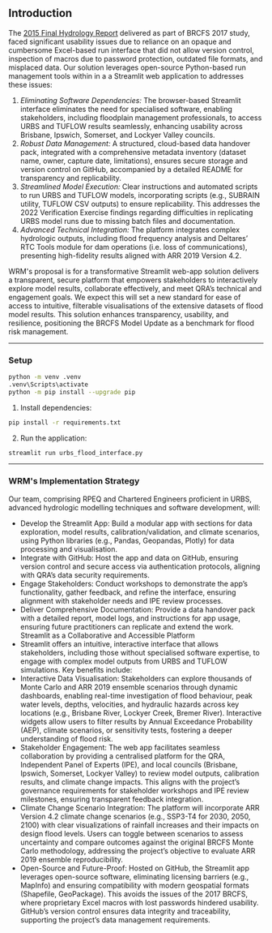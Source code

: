 ## Introduction
The [2015 Final Hydrology Report](https://www.publications.qld.gov.au/dataset/7761ae95-ea44-4c0d-a3ea-53448c0d89f7/resource/2da11385-8c36-4afa-b609-4b67cf2a1883/download/hydrology-report-draft-final.pdf) delivered as part of BRCFS 2017 study, faced significant usability issues due to reliance on an opaque and cumbersome Excel-based  run interface that did not allow version control, inspection of macros due to password protection, outdated file formats, and misplaced data. Our solution leverages open-source Python-based run management tools within in a a Streamlit web application to addresses these issues:
1.	*Eliminating Software Dependencies:* The browser-based Streamlit interface eliminates the need for specialised software, enabling stakeholders, including floodplain management professionals, to access URBS and TUFLOW results seamlessly, enhancing usability across Brisbane, Ipswich, Somerset, and Lockyer Valley councils.
2.	*Robust Data Management:* A structured, cloud-based data handover pack, integrated with a comprehensive metadata inventory (dataset name, owner, capture date, limitations), ensures secure storage and version control on GitHub, accompanied by a detailed README for transparency and replicability.
3.	*Streamlined Model Execution:* Clear instructions and automated scripts to run URBS and TUFLOW models, incorporating scripts (e.g., SUBRAIN utility, TUFLOW CSV outputs) to ensure replicability. This addresses the 2022 Verification Exercise findings regarding difficulties in replicating URBS model runs due to missing batch files and documentation.
4.	*Advanced Technical Integration:* The platform integrates complex hydrologic outputs, including flood frequency analysis and Deltares’ RTC Tools module for dam operations (i.e. loss of communications), presenting high-fidelity results aligned with ARR 2019 Version 4.2.

WRM's proposal is for a transformative Streamlit  web-app solution delivers a transparent, secure platform that empowers stakeholders to interactively explore model results, collaborate effectively, and meet QRA’s technical and engagement goals. We expect this will set a new standard for ease of access to intuitive, filterable visualisations of the extensive datasets of flood model results. This solution enhances transparency, usability, and resilience, positioning the BRCFS Model Update as a benchmark for flood risk management.

---
### Setup
```bash
python -m venv .venv
.venv\Scripts\activate
python -m pip install --upgrade pip     
```
1. Install dependencies:
```bash
pip install -r requirements.txt
```

2. Run the application:
```bash
streamlit run urbs_flood_interface.py 
```
---

### WRM's Implementation Strategy
Our team, comprising RPEQ and Chartered Engineers proficient in URBS, advanced hydrologic modelling techniques and software development, will:
-	Develop the Streamlit App: Build a modular app with sections for data exploration, model results, calibration/validation, and climate scenarios, using Python libraries (e.g., Pandas, Geopandas, Plotly) for data processing and visualisation.
-	Integrate with GitHub: Host the app and data on GitHub, ensuring version control and secure access via authentication protocols, aligning with QRA’s data security requirements.
-	Engage Stakeholders: Conduct workshops to demonstrate the app’s functionality, gather feedback, and refine the interface, ensuring alignment with stakeholder needs and IPE review processes.
-	Deliver Comprehensive Documentation: Provide a data handover pack with a detailed report, model logs, and instructions for app usage, ensuring future practitioners can replicate and extend the work.
Streamlit as a Collaborative and Accessible Platform
-	Streamlit offers an intuitive, interactive interface that allows stakeholders, including those without specialised software expertise, to engage with complex model outputs from URBS and TUFLOW simulations. Key benefits include:
-	Interactive Data Visualisation: Stakeholders can explore thousands of Monte Carlo and ARR 2019 ensemble scenarios through dynamic dashboards, enabling real-time investigation of flood behaviour, peak water levels, depths, velocities, and hydraulic hazards across key locations (e.g., Brisbane River, Lockyer Creek, Bremer River). Interactive widgets allow users to filter results by Annual Exceedance Probability (AEP), climate scenarios, or sensitivity tests, fostering a deeper understanding of flood risk.
-	Stakeholder Engagement: The web app facilitates seamless collaboration by providing a centralised platform for the QRA, Independent Panel of Experts (IPE), and local councils (Brisbane, Ipswich, Somerset, Lockyer Valley) to review model outputs, calibration results, and climate change impacts. This aligns with the project’s governance requirements for stakeholder workshops and IPE review milestones, ensuring transparent feedback integration.
-	Climate Change Scenario Integration: The platform will incorporate ARR Version 4.2 climate change scenarios (e.g., SSP3-T4 for 2030, 2050, 2100) with clear visualizations of rainfall increases and their impacts on design flood levels. Users can toggle between scenarios to assess uncertainty and compare outcomes against the original BRCFS Monte Carlo methodology, addressing the project’s objective to evaluate ARR 2019 ensemble reproducibility.
-	Open-Source and Future-Proof: Hosted on GitHub, the Streamlit app leverages open-source software, eliminating licensing barriers (e.g., MapInfo) and ensuring compatibility with modern geospatial formats (Shapefile, GeoPackage). This avoids the issues of the 2017 BRCFS, where proprietary Excel macros with lost passwords hindered usability. GitHub’s version control ensures data integrity and traceability, supporting the project’s data management requirements.
